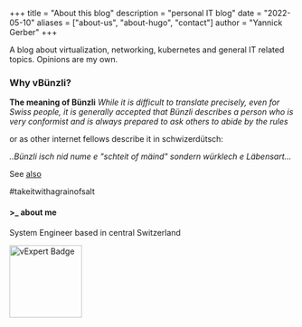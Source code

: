 +++
title = "About this blog"
description = "personal IT blog"
date = "2022-05-10"
aliases = ["about-us", "about-hugo", "contact"]
author = "Yannick Gerber"
+++

A blog about virtualization, networking, kubernetes and general IT related topics. Opinions are my own.

### Why vBünzli?

**The meaning of Bünzli**
*While it is difficult to translate precisely, even for Swiss people, it is generally accepted that Bünzli describes a person who is very conformist and is always prepared to ask others to abide by the rules*

or as other internet fellows describe it in schwizerdütsch:

*..Bünzli isch nid nume e "schteit of mäind" sondern würklech e Läbensart...*

See [also](https://www.reddit.com/r/BUENZLI/)

#takeitwithagrainofsalt

#### >_    about me

System Engineer based in central Switzerland 

<img src="https://vexpert.vmware.com/directory/11762/vexpert-badge-year.png" width="128" alt="vExpert Badge" title="vExpert Badge" />

